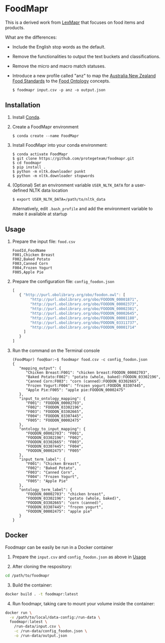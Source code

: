 # FoodMapr

This is a derived work from [LexMapr](https://genepio.org/lexmapr/) that focuses on food items and products.

What are the differences:
 * Include the English stop words as the default.
 * Remove the functionalities to output the text buckets and classifications.
 * Remove the micro and macro match statuses.
 * Introduce a new profile called "anz" to map the [Australia New Zealand Food Standards](https://www.foodstandards.gov.au/code/Pages/default.aspx) to the [Food Ontology](https://foodon.org/) concepts.

   ```
   $ foodmapr input.csv -p anz -o output.json
   ```

## Installation

1. Install [Conda](https://docs.conda.io/en/latest/miniconda.html).

2. Create a FoodMapr environment

   ```
   $ conda create --name FoodMapr
   ```

3. Install FoodMapr into your conda environment:

   ```
   $ conda activate FoodMapr
   $ git clone https://github.com/protegeteam/foodmapr.git
   $ cd foodmapr
   $ pip install .
   $ python -m nltk.downloader punkt
   $ python -m nltk.downloader stopwords
   ```

4. (Optional) Set an environment variable `USER_NLTK_DATA` for a user-defined NLTK data location

   ```
   $ export USER_NLTK_DATA=/path/to/nltk_data
   ```
   Alternatively, edit `.bash_profile` and add the environment variable to make it available at startup


## Usage

1. Prepare the input file: `food.csv`
   ```
   FoodId,FoodName
   F001,Chicken Breast
   F002,Baked Potato
   F003,Canned Corn
   F004,Frozen Yogurt
   F005,Apple Pie
   ```

2. Prepare the configuration file: `config_foodon.json`
   ```javascript
   [
      { "http://purl.obolibrary.org/obo/foodon.owl": [
           "http://purl.obolibrary.org/obo/FOODON_00001871",
           "http://purl.obolibrary.org/obo/FOODON_00002373",
           "http://purl.obolibrary.org/obo/FOODON_00002381",
           "http://purl.obolibrary.org/obo/FOODON_00002645",
           "http://purl.obolibrary.org/obo/FOODON_00001180",
           "http://purl.obolibrary.org/obo/FOODON_03311737",
           "http://purl.obolibrary.org/obo/FOODON_00001714"
        ]
      }
   ]
   ```

3. Run the command on the Terminal console

   ```console
   (FoodMapr) foo@bar:~$ foodmapr food.csv -c config_foodon.json
   {
      "mapping_output": {
         "Chicken Breast:F001": "chicken breast:FOODON_00002703",
         "Baked Potato:F002": "potato (whole, baked):FOODON_03302196",
         "Canned Corn:F003": "corn (canned):FOODON_03302665",
         "Frozen Yogurt:F004": "frozen yogurt:FOODON_03307445",
         "Apple Pie:F005": "apple pie:FOODON_00002475"
      },
      "input_to_ontology_mapping": {
         "F001": "FOODON_00002703",
         "F002": "FOODON_03302196",
         "F003": "FOODON_03302665",
         "F004": "FOODON_03307445",
         "F005": "FOODON_00002475"
      },
      "ontology_to_input_mapping": {
         "FOODON_00002703": "F001",
         "FOODON_03302196": "F002",
         "FOODON_03302665": "F003",
         "FOODON_03307445": "F004",
         "FOODON_00002475": "F005"
      },
      "input_term_label": {
         "F001": "Chicken Breast",
         "F002": "Baked Potato",
         "F003": "Canned Corn",
         "F004": "Frozen Yogurt",
         "F005": "Apple Pie"
      },
      "ontology_term_label": {
         "FOODON_00002703": "chicken breast",
         "FOODON_03302196": "potato (whole, baked)",
         "FOODON_03302665": "corn (canned)",
         "FOODON_03307445": "frozen yogurt",
         "FOODON_00002475": "apple pie"
      }
   }
   ```

## Docker

Foodmapr can be easily be run in a Docker container
1. Prepare the `input.csv` and `config_foodon.json` as above in
[Usage](#Usage)

2. After cloning the respository:
```bash
cd /path/to/foodmapr
```

3. Build the container:
```bash
docker build . -t foodmapr:latest
```

4. Run foodmapr, taking care to mount your volume inside the container:  
```bash
docker run \
  -v /path/to/local/data-config:/run-data \
  foodmapr:latest \
    /run-data/input.csv \
    -c /run-data/config_foodon.json \
    -o /run-data/output.json
```
